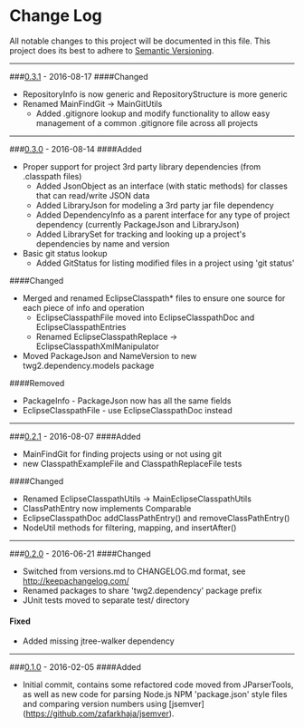 # Change Log
All notable changes to this project will be documented in this file.
This project does its best to adhere to [Semantic Versioning](http://semver.org/).


--------
###[0.3.1](N/A) - 2016-08-17
####Changed
* RepositoryInfo is now generic and RepositoryStructure is more generic
* Renamed MainFindGit -> MainGitUtils
  * Added .gitignore lookup and modify functionality to allow easy management of a common .gitignore file across all projects


--------
###[0.3.0](https://github.com/TeamworkGuy2/DependencyShift/commit/858ada40619bfefe96df900b81d75320450a14ce) - 2016-08-14
####Added
* Proper support for project 3rd party library dependencies (from .classpath files)
  * Added JsonObject as an interface (with static methods) for classes that can read/write JSON data
  * Added LibraryJson for modeling a 3rd party jar file dependency
  * Added DependencyInfo as a parent interface for any type of project dependency (currently PackageJson and LibraryJson)
  * Added LibrarySet for tracking and looking up a project's dependencies by name and version
* Basic git status lookup
  * Added GitStatus for listing modified files in a project using 'git status'

####Changed
* Merged and renamed EclipseClasspath* files to ensure one source for each piece of info and operation
  * EclipseClasspathFile moved into EclipseClasspathDoc and EclipseClasspathEntries
  * Renamed EclipseClasspathReplace -> EclipseClasspathXmlManipulator
* Moved PackageJson and NameVersion to new twg2.dependency.models package

####Removed
* PackageInfo - PackageJson now has all the same fields
* EclipseClasspathFile - use EclipseClasspathDoc instead


--------
###[0.2.1](https://github.com/TeamworkGuy2/DependencyShift/commit/16004a75df34557c28a460650952e2e061c05243) - 2016-08-07
####Added
* MainFindGit for finding projects using or not using git
* new ClasspathExampleFile and ClasspathReplaceFile tests

####Changed
* Renamed EclipseClasspathUtils -> MainEclipseClasspathUtils
* ClassPathEntry now implements Comparable
* EclipseClasspathDoc addClassPathEntry() and removeClassPathEntry()
* NodeUtil methods for filtering, mapping, and insertAfter()


--------
###[0.2.0](https://github.com/TeamworkGuy2/DependencyShift/commit/a5a7c3de2fcdbdbd41ffdd26b26681f8fc9451dd) - 2016-06-21
####Changed
* Switched from versions.md to CHANGELOG.md format, see http://keepachangelog.com/
* Renamed packages to share 'twg2.dependency' package prefix
* JUnit tests moved to separate test/ directory

#### Fixed
* Added missing jtree-walker dependency


--------
###[0.1.0](https://github.com/TeamworkGuy2/DependencyShift/commit/fe1501fce545ace7bec54d2b1daeec92e06ba400) - 2016-02-05
####Added
* Initial commit, contains some refactored code moved from JParserTools, as well as new code for parsing Node.js NPM 'package.json' style files and comparing version numbers using [jsemver] (https://github.com/zafarkhaja/jsemver).